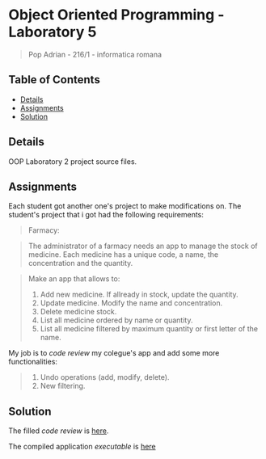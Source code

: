 # Object Oriented Programming - Laboratory 5

> Pop Adrian - 216/1 - informatica romana

## Table of Contents

 - [Details](#details)
 - [Assignments](#Assignments)
 - [Solution](#Solution)

## Details

OOP Laboratory 2 project source files.

## Assignments

Each student got another one's project to make modifications on.
The student's project that i got had the following requirements:

> Farmacy:

> The administrator of a farmacy needs an app to manage the stock of medicine. Each medicine has a unique code, a name, the concentration and the quantity.

> Make an app that allows to:
> 1. Add new medicine. If allready in stock, update the quantity.
> 2. Update medicine. Modify the name and concentration.
> 3. Delete medicine stock.
> 4. List all medicine ordered by name or quantity.
> 5. List all medicine filtered by maximum quantity or first letter of the name.

My job is to _code review_ my colegue's app and add some more functionalities:
> 1. Undo operations (add, modify, delete).
> 2. New filtering.

## Solution

The filled _code review_ is [here](https://github.com/adipopbv/oop-laboratory-5/blob/master/CodeReviewTemplate.odt).

The compiled application _executable_ is [here](https://github.com/adipopbv/oop-laboratory-5/blob/master/app)
